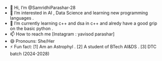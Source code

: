 - 👋 Hi, I’m @SamridhiParashar-28
- 👀 I’m interested in AI , Data Science and learning new programming languages . 
- 🌱 I’m currently learning c++ and dsa in c++ and alredy have a good grip on the basic python .
- 📫 How to reach me [Instagram : yavisod parashar]
- 😄 Pronouns: She/Her
- ⚡ Fun fact: [1] Am an Astrophyl . [2] A student of BTech AI&DS . [3] DTC batch (2024-2028) 

<!---
SamridhiParashar-28/SamridhiParashar-28 is a ✨ special ✨ repository because its `README.md` (this file) appears on your GitHub profile.
You can click the Preview link to take a look at your changes.
--->
